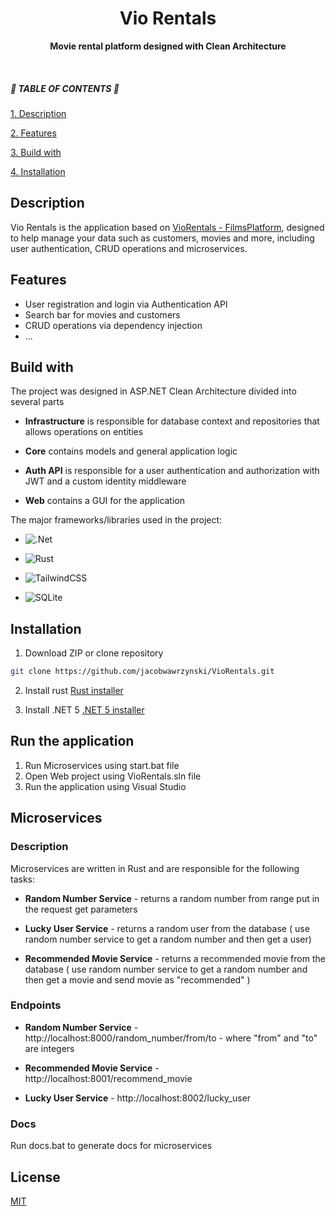 <div align="center">
<h1><b>Vio Rentals</b></h1>
<p><b>Movie rental platform designed with Clean Architecture</b></p>
</div>
<br/>

##### 🔽  TABLE OF CONTENTS  🔽
[1. Description](#desc)

[2. Features](#features)

[3. Build with](#build)

[4. Installation](#installation)

<a name="desc"></a>

## Description

Vio Rentals is the application based on [VioRentals - FilmsPlatform](https://github.com/KrzysztofJaronczyk/VioRentals-FilmsPlatform), designed to help manage your data such as customers, movies and more, including user authentication, CRUD operations and microservices.

<a name="features"></a>

## Features 

- User registration and login via Authentication API
- Search bar for movies and customers
- CRUD operations via dependency injection
- ...

<a name="build"></a>

## Build with

The project was designed in ASP.NET Clean Architecture divided into several parts

* **Infrastructure** is responsible for database context and repositories that allows operations on entities

* **Core** contains models and general application logic

* **Auth API** is responsible for a user authentication and authorization with JWT and a custom identity middleware

* **Web** contains a GUI for the application

The major frameworks/libraries used in the project:

* ![.Net](https://img.shields.io/badge/.NET-5C2D91?style=for-the-badge&logo=.net&logoColor=white)

* ![Rust](https://img.shields.io/badge/rust-%23000000.svg?style=for-the-badge&logo=rust&logoColor=white)

* ![TailwindCSS](https://img.shields.io/badge/tailwindcss-%2338B2AC.svg?style=for-the-badge&logo=tailwind-css&logoColor=white)

* ![SQLite](https://img.shields.io/badge/sqlite-%2307405e.svg?style=for-the-badge&logo=sqlite&logoColor=white)

<a name="installation"></a>

## Installation 

1. Download ZIP or clone repository
```bash
git clone https://github.com/jacobwawrzynski/VioRentals.git
```
2. Install rust
[Rust installer](https://www.rust-lang.org/tools/install)

3. Install .NET 5
[.NET 5 installer](https://dotnet.microsoft.com/download/dotnet/5.0)


## Run the application

1. Run Microservices using start.bat file
2. Open Web project using VioRentals.sln file
3. Run the application using Visual Studio

## Microservices

### Description

Microservices are written in Rust and are responsible for the following tasks:

* **Random Number Service** - returns a random number from range put in the request get parameters

* **Lucky User Service** - returns a random user from the database ( use random number service to get a random number and then get a user)

* **Recommended Movie Service** - returns a recommended movie from the database ( use random number service to get a random number and then get a movie and send movie as "recommended" )

### Endpoints

* **Random Number Service** - http://localhost:8000/random_number/from/to - where "from" and "to" are integers

* **Recommended Movie Service** - http://localhost:8001/recommend_movie

* **Lucky User Service** - http://localhost:8002/lucky_user

### Docs

Run docs.bat to generate docs for microservices

## License

[MIT](https://choosealicense.com/licenses/mit/)